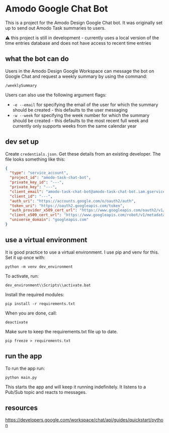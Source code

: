 # Amodo Google Chat Bot

This is a project for the Amodo Design Google Chat bot. It was originally set up to send out Amodo Task summaries to users.

⚠️ this project is still in development - currently uses a local version of the time entries database and does not have access to recent time entries

## what the bot can do

Users in the Amodo Design Google Workspace can message the bot on Google Chat and request a weekly summary by using the command:

```
/weeklySummary
```

Users can also use the following argument flags:

- `-e --email` for specifying the email of the user for which the summary should be created - this defaults to the user messaging
- `-w --week` for specifying the week number for which the summary should be created - this defaults to the most recent full week and currently only supports weeks from the same calendar year

## dev set up

Create `credentials.json`. Get these details from an existing developer. The file looks something like this:

```json
{
  "type": "service_account",
  "project_id": "amodo-task-chat-bot",
  "private_key_id": "---",
  "private_key": "---",
  "client_email": "amodo-task-chat-bot@amodo-task-chat-bot.iam.gserviceaccount.com",
  "client_id": "---",
  "auth_uri": "https://accounts.google.com/o/oauth2/auth",
  "token_uri": "https://oauth2.googleapis.com/token",
  "auth_provider_x509_cert_url": "https://www.googleapis.com/oauth2/v1/certs",
  "client_x509_cert_url": "https://www.googleapis.com/robot/v1/metadata/x509/amodo-task-chat-bot%40amodo-task-chat-bot.iam.gserviceaccount.com",
  "universe_domain": "googleapis.com"
}
```

## use a virtual environment

It is good practice to use a virtual environment. I use pip and venv for this. Set it up once with:

```
python -m venv dev_environment
```

To activate, run:

```
dev_environment\\Scripts\\activate.bat
```

Install the required modules:

```
pip install -r requirements.txt
```

When you are done, call:

```
deactivate
```

Make sure to keep the requirements.txt file up to date.

```
pip freeze > requirements.txt
```

## run the app

To run the app run:

```
python main.py
```

This starts the app and will keep it running indefinitely. It listens to a Pub/Sub topic and reacts to messages.

## resources

https://developers.google.com/workspace/chat/api/guides/quickstart/python
